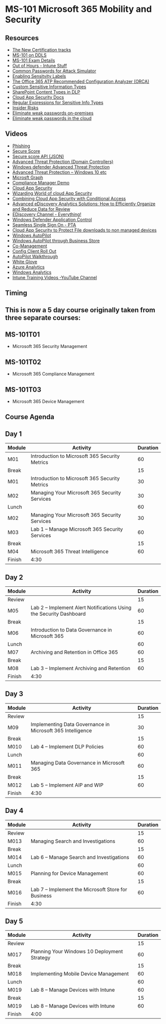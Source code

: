 
# MS-101 Microsoft 365 Mobility and Security

## Resources

* [The New Certification tracks](https://query.prod.cms.rt.microsoft.com/cms/api/am/binary/RE2PjDI)
* [MS-101 on DDLS](https://www.ddls.com.au/courses/microsoft/office-365/microsoft-ms-101t00-microsoft-365-mobility-and-security/)
* [MS-101 Exam Details](https://www.microsoft.com/en-us/learning/exam-ms-101.aspx)
* [Out of Hours - Intune Stuff](https://oofhours.com/category/microsoft-intune/)
* [Common Passwords for Attack Simulator](https://github.com/jeanphorn/wordlist)
* [Enabling Sensitvity Labels](https://docs.microsoft.com/en-au/azure/active-directory/users-groups-roles/groups-assign-sensitivity-labels)
* [The Office 365 ATP Recommended Configuration Analyzer (ORCA)](https://github.com/cammurray/orca)
* [Custom Sensitive Information Types](https://joannecklein.com/2018/08/07/build-and-use-custom-sensitive-information-types-in-office-365/)
* [SharePoint Content Types in DLP](https://joannecklein.com/2018/01/25/a-sharepoint-content-type-dlp-policy/)
* [Cloud App Security Docs](https://docs.microsoft.com/en-us/cloud-app-security/)
* [Regular Expressions for Sensitive Info Types](https://regex101.com/)
* [Insider Risks](https://docs.microsoft.com/en-us/microsoft-365/compliance/insider-risk-management-policies?view=o365-worldwide)
* [Eliminate weak passwords on-premises](https://docs.microsoft.com/en-us/azure/active-directory/authentication/concept-password-ban-bad-on-premises)
* [Eliminate weak passwords in the cloud](https://docs.microsoft.com/en-us/azure/active-directory/authentication/concept-password-ban-bad)


## Videos

* [Phishing](https://youtu.be/MCYC8kV1mmc)
* [Secure Score](https://youtu.be/jzfpDJ9Kg-A)
* [Secure score API (JSON)](https://youtu.be/vg3QKQWVD6Y)
* [Advanced Threat Protection (Domain Controllers)](https://youtu.be/EGY2m8yU_KE)
* [Windows defender Advanced Threat Protection](https://youtu.be/qxeGa3pxIwg)
* [Advanced Threat Protection – Windows 10 etc](https://youtu.be/HkQZR9RBbPE)
* [Microsft Graph](https://youtu.be/PI9NO5rayiY)
* [Compliance Manager Demo](https://youtu.be/r1vs8NdSXKQ?list=PLXPr7gfUMmKyMW5RRW9kmLjX31OTwqhf5)
* [Cloud App Security](https://youtu.be/DyUmFWfJQvU)
* [Wizarding World of cloud App Security](https://youtu.be/TLm6F0pKT7E)
* [Combining Cloud App Security with Conditional Access](https://youtu.be/1K66pDwzaf0)
* [Advanced eDiscovery Analytics Solutions: How to Efficiently Organize and Reduce Data for Review](https://youtu.be/dgkLkxX_YrE)
* [EDiscovery Channel - Everything!](https://www.youtube.com/channel/UCFJbJglx-or89yg9RanFTQg/videos)
* [Windows Defender Application Control](https://youtu.be/J7fSeYEftRE)
* [Seamless Single Sign On - PTA](https://youtu.be/PyeAC85Gm7w)
* [Cloud App Security to Protect File downloads to non managed devices](https://youtu.be/vD9C9jwDuv4)
* [Windows AutoPilot](https://youtu.be/4K4hC5NchbE)
* [Windows AutoPilot through Business Store](https://www.microsoft.com/en-us/videoplayer/embed/3b30f2c2-a3e2-4778-aa92-f65dbc3ecf54?autoplay=false)
* [Co-Management](https://youtu.be/0jsNNrQNqog)
* [Config Client Roll Out](https://youtu.be/bHWRBaaVCPg)
* [AutoPilot Walkthrough](https://youtu.be/KYVptkpsOqs)
* [White Glove](https://youtu.be/nE5XSOBV0rI)
* [Azure Analytics](https://youtu.be/T2Vpi6ph8ck)
* [Windows Analytics](https://youtu.be/4Kb78NmfV6E)
* [Intune Training Videos -YouTube Channel](https://www.youtube.com/channel/UCfmMlhX5TW8cicxHw6ExYVA)

## Timing
## This is now a 5 day course originally taken from three separate courses:
## MS-101T01 
* Microsoft 365 Security Management 
## MS-101T02 
* Microsoft 365 Compliance Management 
## MS-101T03 
* Microsoft 365 Device Management 


## Course Agenda 

## Day 1

|Module|Activity|Duration|
|-|-|-|
|M01|Introduction to Microsoft 365 Security Metrics|60|
|Break||15|
|M01|Introduction to Microsoft 365 Security Metrics|30|
|M02|Managing Your Microsoft 365 Security Services|30|
|Lunch||60|
|M02|Managing Your Microsoft 365 Security Services|30|
|M03|Lab 1 – Manage Microsoft 365 Security Services|60|
|Break||15|
|M04|Microsoft 365 Threat Intelligence|60|
|Finish|4:30||

## Day 2

|Module|Activity|Duration|
|-|-|-|
|Review||15|
|M05|Lab 2 – Implement Alert Notifications Using the Security Dashboard|60|
|Break||15|
|M06|Introduction to Data Governance in Microsoft 365|60|
|Lunch||60|
|M07|Archiving and Retention in Office 365|60|
|Break||15|
|M08|Lab 3 – Implement Archiving and Retention|60|
|Finish|4:30||

## Day 3

|Module|Activity|Duration|
|-|-|-|
|Review||15|
|M09|Implementing Data Governance in Microsoft 365 Intelligence|30|
|Break||15|
|M010| Lab 4 – Implement DLP Policies|60|
|Lunch||60|
|M011|Managing Data Governance in Microsoft 365|60|
|Break||15|
|M012| Lab 5 – Implement AIP and WIP|60|
|Finish|4:30||

## Day 4

|Module|Activity|Duration|
|-|-|-|
|Review||15|
|M013|Managing Search and Investigations|60|
|Break||15|
|M014|Lab 6 – Manage Search and Investigations|60|
|Lunch||60|
|M015|Planning for Device Management|60|
|Break||15|
|M016|Lab 7 – Implement the Microsoft Store for Business|60|
|Finish|4:30||

## Day 5

|Module|Activity|Duration|
|-|-|-|
|Review||15|
|M017| Planning Your Windows 10 Deployment Strategy|60|
|Break||15|
|M018|Implementing Mobile Device Management|60|
|Lunch||60|
|M019|Lab 8 – Manage Devices with Intune|60|
|Break||15|
|M019|Lab 8 – Manage Devices with Intune|60|
|Finish|4:00||
